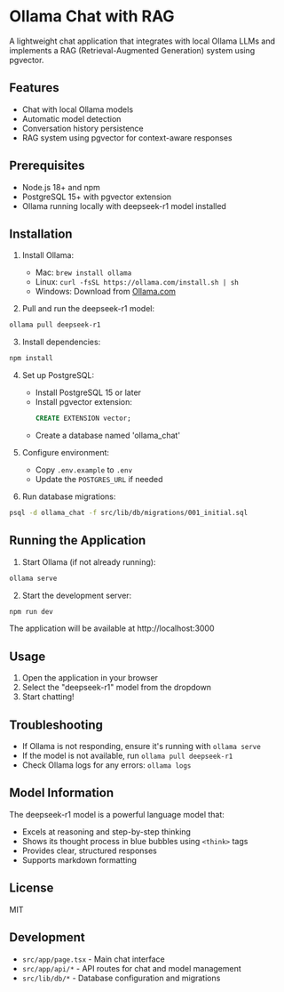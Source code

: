 # Ollama Chat with RAG

A lightweight chat application that integrates with local Ollama LLMs and implements a RAG (Retrieval-Augmented Generation) system using pgvector.

## Features

- Chat with local Ollama models
- Automatic model detection
- Conversation history persistence
- RAG system using pgvector for context-aware responses

## Prerequisites

- Node.js 18+ and npm
- PostgreSQL 15+ with pgvector extension
- Ollama running locally with deepseek-r1 model installed

## Installation

1. Install Ollama:
   - Mac: `brew install ollama`
   - Linux: `curl -fsSL https://ollama.com/install.sh | sh`
   - Windows: Download from [Ollama.com](https://ollama.com)

2. Pull and run the deepseek-r1 model:
```bash
ollama pull deepseek-r1
```

3. Install dependencies:
```bash
npm install
```

4. Set up PostgreSQL:
   - Install PostgreSQL 15 or later
   - Install pgvector extension:
     ```sql
     CREATE EXTENSION vector;
     ```
   - Create a database named 'ollama_chat'

5. Configure environment:
   - Copy `.env.example` to `.env`
   - Update the `POSTGRES_URL` if needed

6. Run database migrations:
```bash
psql -d ollama_chat -f src/lib/db/migrations/001_initial.sql
```

## Running the Application

1. Start Ollama (if not already running):
```bash
ollama serve
```

2. Start the development server:
```bash
npm run dev
```

The application will be available at http://localhost:3000

## Usage

1. Open the application in your browser
2. Select the "deepseek-r1" model from the dropdown
3. Start chatting!

## Troubleshooting

- If Ollama is not responding, ensure it's running with `ollama serve`
- If the model is not available, run `ollama pull deepseek-r1`
- Check Ollama logs for any errors: `ollama logs`

## Model Information

The deepseek-r1 model is a powerful language model that:
- Excels at reasoning and step-by-step thinking
- Shows its thought process in blue bubbles using `<think>` tags
- Provides clear, structured responses
- Supports markdown formatting

## License

MIT

## Development

- `src/app/page.tsx` - Main chat interface
- `src/app/api/*` - API routes for chat and model management
- `src/lib/db/*` - Database configuration and migrations
